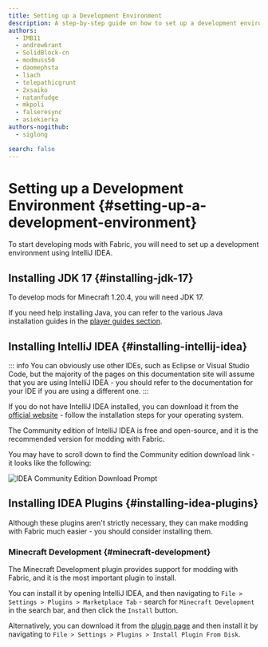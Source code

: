 ```yaml
---
title: Setting up a Development Environment
description: A step-by-step guide on how to set up a development environment to create mods using Fabric.
authors:
  - IMB11
  - andrew6rant
  - SolidBlock-cn
  - modmuss50
  - daomephsta
  - liach
  - telepathicgrunt
  - 2xsaiko
  - natanfudge
  - mkpoli
  - falseresync
  - asiekierka
authors-nogithub:
  - siglong

search: false
---
```


# Setting up a Development Environment {#setting-up-a-development-environment}

To start developing mods with Fabric, you will need to set up a development environment using IntelliJ IDEA.

## Installing JDK 17 {#installing-jdk-17}

To develop mods for Minecraft 1.20.4, you will need JDK 17.

If you need help installing Java, you can refer to the various Java installation guides in the [player guides section](../../players/index).

## Installing IntelliJ IDEA {#installing-intellij-idea}

::: info
You can obviously use other IDEs, such as Eclipse or Visual Studio Code, but the majority of the pages on this documentation site will assume that you are using IntelliJ IDEA - you should refer to the documentation for your IDE if you are using a different one.
:::

If you do not have IntelliJ IDEA installed, you can download it from the [official website](https://www.jetbrains.com/idea/download/) - follow the installation steps for your operating system.

The Community edition of IntelliJ IDEA is free and open-source, and it is the recommended version for modding with Fabric.

You may have to scroll down to find the Community edition download link - it looks like the following:

![IDEA Community Edition Download Prompt](/assets/develop/getting-started/idea-community.png)

## Installing IDEA Plugins {#installing-idea-plugins}

Although these plugins aren't strictly necessary, they can make modding with Fabric much easier - you should consider installing them.

### Minecraft Development {#minecraft-development}

The Minecraft Development plugin provides support for modding with Fabric, and it is the most important plugin to install.

You can install it by opening IntelliJ IDEA, and then navigating to `File > Settings > Plugins > Marketplace Tab` - search for `Minecraft Development` in the search bar, and then click the `Install` button.

Alternatively, you can download it from the [plugin page](https://plugins.jetbrains.com/plugin/8327-minecraft-development) and then install it by navigating to `File > Settings > Plugins > Install Plugin From Disk`.
